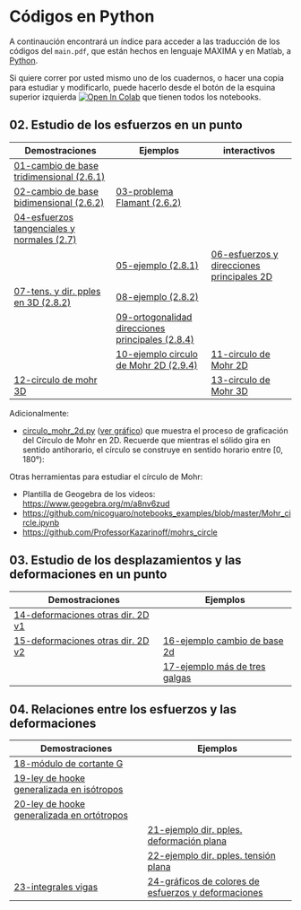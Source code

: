 # Códigos en Python

A continaución encontrará un índice para acceder a las traducción de los códigos del ```main.pdf```, que están hechos en lenguaje MAXIMA y en Matlab, a [Python](https://www.python.org/).

Si quiere correr por usted mismo uno de los cuadernos, o hacer una copia para estudiar y modificarlo, puede hacerlo desde el botón de la esquina superior izquierda <a href="https://colab.research.google.com/?hl=es" target="_parent"><img src="https://colab.research.google.com/assets/colab-badge.svg" alt="Open In Colab"/></a> que tienen todos los notebooks.



## 02. Estudio de los esfuerzos en un punto

| Demostraciones                                                               | Ejemplos                                                         | interactivos|
| ---                                                                          | ---                                                              | ---         |
| [01-cambio de base tridimensional (2.6.1)](01-(2_6_1)-cambio_base_tri.ipynb) |                                                                  |             |                                            
| [02-cambio de base bidimensional (2.6.2)](02-(2_6_2)-cambio_base_bi.ipynb)   | [03-problema Flamant (2.6.2)](03-(2_6_2)-problema_flamant.ipynb) |             |
| [04-esfuerzos tangenciales y normales (2.7)](04-(2_7)-tan_nor_plano.ipynb)   |                                                                  |             |
|                                                                              | [05-ejemplo (2.8.1)](05-(2_8_1)-ejemplo_1.ipynb)                 | [06-esfuerzos y direcciones principales 2D](06-esf_dir_pples_interactivo.ipynb)|
| [07-tens. y dir. pples en 3D (2.8.2)](07-(2_8_2)-tens_dir_princ_3d.ipynb)    | [08-ejemplo (2.8.2)](08-(2_8_2)-ejemplo_1.ipynb)                 |             |
|                                                                              | [09-ortogonalidad direcciones principales (2.8.4)](09-(2_8_4)_ortogonalidad_dir_pples.ipynb)|   |
|                                                                              | [10-ejemplo circulo de Mohr 2D (2.9.4)](10-(2_9_4)-ejemplo_circulo_mohr_2d.ipynb)| [11-circulo de Mohr 2D](11-circulo_mohr_2d_interactivo.ipynb)|
| [12-circulo de mohr 3D](12-(2_9_7)-circulo_mohr_3d.ipynb)                    |                                                                  | [13-circulo de Mohr 3D]()|

Adicionalmente: 
- [circulo_mohr_2d.py](https://github.com/jnramirezg/mecanica_de_solidos_un/blob/main/codigos/cap_02/circulo_mohr_2d.py) ([ver gráfico](https://github.com/jnramirezg/mecanica_de_solidos_un/blob/main/codigos/cap_02/mygif.gif)) que muestra el proceso de graficación del Círculo de Mohr en 2D. Recuerde que mientras el sólido gira en sentido antihorario, el círculo se construye en sentido horario entre [0, 180°):



Otras herramientas para estudiar el círculo de Mohr:
- Plantilla de Geogebra de los videos: <https://www.geogebra.org/m/a8nv6zud>
- <https://github.com/nicoguaro/notebooks_examples/blob/master/Mohr_circle.ipynb>
- <https://github.com/ProfessorKazarinoff/mohrs_circle>

## 03. Estudio de los desplazamientos y las deformaciones en un punto

| Demostraciones                                                     | Ejemplos                                                               |
| ---                                                                | ---                                                                    |
|[14-deformaciones otras dir. 2D v1](14-(3_4)-def_otras_dir(1).ipynb)|                                                                        |
|[15-deformaciones otras dir. 2D v2](15-(3_4)-def_otras_dir(2).ipynb)| [16-ejemplo cambio de base 2d](16-(3_4_2)-ejemplo_cambio_base.ipynb)   |
|                                                                    | [17-ejemplo más de tres galgas](17-(3_4_3)_ejemplo_varias_galgas.ipynb)|



## 04. Relaciones entre los esfuerzos y las deformaciones

| Demostraciones                                                                    | Ejemplos                                                             			  |
| ---                                                                               | ---                                                                   	        |
|[18-módulo de cortante G](18-(4_3_2)-modulo_cortante.ipynb)                        |                                                                        		  |
|[19-ley de hooke generalizada en isótropos](19-(4_3_3)-ley_hooke_isotropos.ipynb)  |                     				                            			  |
|[20-ley de hooke generalizada en ortótropos](20-(4_3_5)-ley_hooke_ortotropos.ipynb)|                                                                                     |
|	                                                                              |[21-ejemplo dir. pples. deformación plana](21-(4_8_3)-ejemplo_DP.ipynb)              |
|	                                                                              |[22-ejemplo dir. pples. tensión plana](22-(4_8_3)-ejemplo_TP.ipynb)                  |
|[23-integrales vigas](23-(4_9_4)_integrales.ipynb)	                              |[24-gráficos de colores de esfuerzos y deformaciones](24-(4_9_6)-graficos_viga.ipynb)|                        